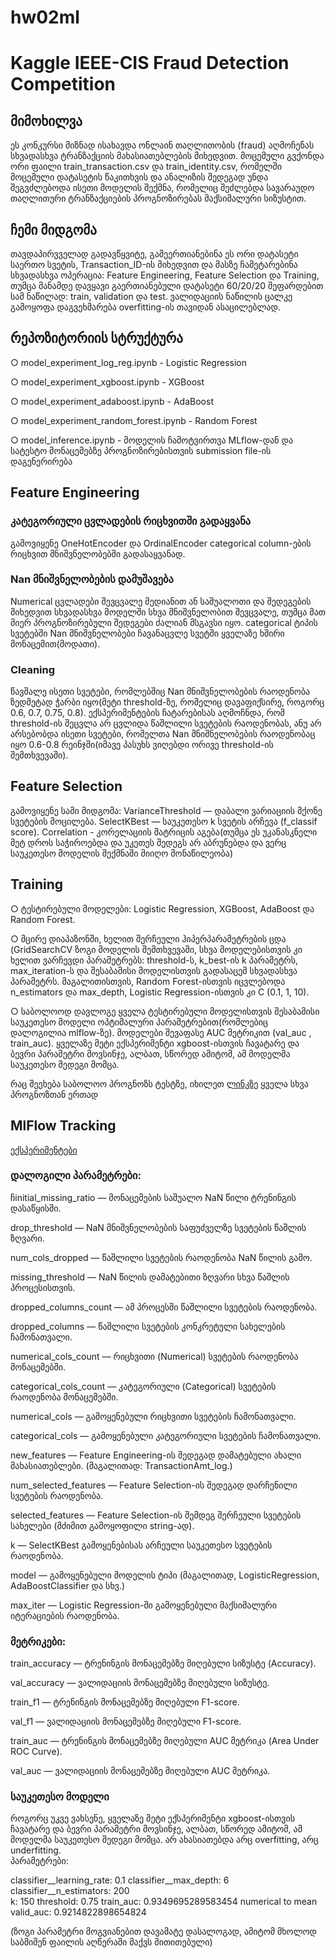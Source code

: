 # hw02ml
# Kaggle IEEE-CIS Fraud Detection Competition

## მიმოხილვა
  ეს კონკურსი მიზნად ისახავდა ონლაინ თაღლითობის (fraud) აღმოჩენას სხვადასხვა ტრანზაქციის მახასიათებლების მიხედვით. მოცემული გვქონდა ორი ფაილი train_transaction.csv და train_identity.csv, რომელში მოცემული დატასეტის     წაკითხვის და ანალიზის შედეგად უნდა შეგვძლებოდა ისეთი მოდელის შექმნა, რომელიც შეძლებდა სავარაუდო თაღლითური ტრანზაქციების პროგნოზირებას მაქსიმალური სიზუსტით. 

## ჩემი მიდგომა
  თავდაპირვველად გადავწყვიტე, გამეერთიანებინა ეს ორი დატასეტი საერთო სვეტის, Transaction_ID-ის მიხედვით და მასზე ჩამეტარებინა სხვადასხვა ოპერაცია: Feature Engineering, Feature Selection და Training, თუმცა მანამდე დავყავი 
  გაერთიანებული დატასეტი 60/20/20 შეფარდებით სამ ნაწილად: train, validation და test. ვალიდაციის ნაწილის ცალკე გამოყოფა დაგვეხმარება overfitting-ის თავიდან ასაცილებლად. 

## რეპოზიტორიის სტრუქტურა
  ○ model_experiment_log_reg.ipynb - Logistic Regression
  
  ○ model_experiment_xgboost.ipynb - XGBoost
  
  ○ model_experiment_adaboost.ipynb - AdaBoost 
  
  ○ model_experiment_random_forest.ipynb - Random Forest
  
  ○ model_inference.ipynb - მოდელის ჩამოტვირთვა MLflow-დან და სატესტო მონაცემებზე პროგნოზირებისთვის submission file-ის დაგენერირება

## Feature Engineering
 ### კატეგორიული ცვლადების რიცხვითში გადაყვანა
  გამოვიყენე OneHotEncoder და OrdinalEncoder categorical column-ების რიცხვით მნიშვნელობებში გადასაყვანად.
 ### Nan მნიშვნელობების დამუშავება
  Numerical ცვლადები შევცვალე მედიანით ან საშუალოთი და შედეგების მიხედვით სხვადასხვა მოდელში სხვა მნიშვნელობით შევცვალე, თუმცა მათ მიერ პროგნოზირებული შედეგები ძალიან მსგავსი იყო. categorical ტიპის სვეტებში Nan მნიშვნელობები ჩავანაცვლე სვეტში ყველაზე ხშირი მონაცემით(მოდათი).
 ### Cleaning 
  წავშალე ისეთი სვეტები, რომლებშიც Nan მნიშვნელობების რაოდენობა ზედმეტად ჭარბი იყო(მეტი threshold-ზე, რომელიც დავაფიქსირე, როგორც 0.6, 0.7, 0.75, 0.8). ექსპერიმენტების ჩატარებისას აღმოჩნდა, რომ threshold-ის შეცვლა არ ცვლიდა წაშლილი სვეტების რაოდენობას, ანუ არ არსებობდა ისეთი სვეტები, რომელთა Nan მნიშნელობების რაოდენობაც იყო 0.6-0.8 რეინჯში(იმავე პასუხს ვიღებდი ორივე threshold-ის შემთხვევაში).

## Feature Selection
  გამოვიყენე სამი მიდგომა:       VarianceThreshold — დაბალი ვარიაციის მქონე სვეტების მოცილება.
                                SelectKBest — საუკეთესო k სვეტის არჩევა (f_classif score).
                                Correlation - კორელაციის მატრიცის აგება(თუმცა ეს უკანასკნელი მეტ დროს საჭიროებდა და უკეთეს შედეგს არ აბრუნებდა და ვერც საუკეთესო მოდელის შექმნაში მიიღო მონაწილეობა)

## Training
  ○ ტესტირებული მოდელები: Logistic Regression, XGBoost, AdaBoost და Random Forest. 
  
  ○ მცირე დიაპაზონში, ხელით შერჩეული ჰიპერპარამეტრების ცდა (GridSearchCV ზოგი მოდელის შემთხვევაში, სხვა მოდელებისთვის კი ხელით ვარჩევდი პარამეტრებს: threshold-ს, k_best-ის k პარამეტრს, max_iteration-ს და შესაბამისი მოდელისთვის გადასაცემ სხვადასხვა პარამეტრს. მაგალითისთვის, Random Forest-ისთვის იცვლებოდა n_estimators და max_depth, Logistic Regression-ისთვის კი C (0.1, 1, 10).
  
  ○ საბოლოოდ დავლოგე ყველა ტესტირებული მოდელისთვის შესაბამისი საუკეთესო მოდელი ოპტიმალური პარამეტრებით(რომლებიც დალოგილია mlflow-ზე). მოდელები შევაფასე AUC მეტრიკით (val_auc , train_auc). ყველაზე მეტი ექსპერიმენტი xgboost-ისთვის ჩავატარე და ბევრი პარამეტრი მოვსინჯე, ალბათ, სწორედ ამიტომ, ამ მოდელმა საუკეთესო შედეგი მომცა.
 
  რაც შეეხება საბოლოო პროგნოზს ტესტზე, იხილეთ [ლინკზე]( https://www.kaggle.com/competitions/ieee-fraud-detection/submissions# ) ყველა სხვა პროგნოზთან ერთად

## MlFlow Tracking
 [ექსპერიმენტები](https://dagshub.com/ashar-22/hw02ml/experiments)
 
 ### დალოგილი პარამეტრები:

ჩinitial_missing_ratio — მონაცემების საშუალო NaN წილი ტრენინგის დასაწყისში.

drop_threshold — NaN მნიშვნელობების საფუძველზე სვეტების წაშლის ზღვარი.

num_cols_dropped — წაშლილი სვეტების რაოდენობა NaN წილის გამო.

missing_threshold — NaN წილის დამატებითი ზღვარი სხვა წაშლის პროცესისთვის.

dropped_columns_count — ამ პროცესში წაშლილი სვეტების რაოდენობა.

dropped_columns — წაშლილი სვეტების კონკრეტული სახელების ჩამონათვალი.

numerical_cols_count — რიცხვითი (Numerical) სვეტების რაოდენობა მონაცემებში.

categorical_cols_count — კატეგორიული (Categorical) სვეტების რაოდენობა მონაცემებში.

numerical_cols — გამოყენებული რიცხვითი სვეტების ჩამონათვალი.

categorical_cols — გამოყენებული კატეგორიული სვეტების ჩამონათვალი.

new_features — Feature Engineering-ის შედეგად დამატებული ახალი მახასიათებლები.
(მაგალითად: TransactionAmt_log.)

num_selected_features — Feature Selection-ის შედეგად დარჩენილი სვეტების რაოდენობა.

selected_features — Feature Selection-ის შემდეგ შერჩეული სვეტების სახელები (მძიმით გამოყოფილი string-ად).

k — SelectKBest გამოყენებისას არჩეული საუკეთესო სვეტების რაოდენობა.

model — გამოყენებული მოდელის ტიპი (მაგალითად, LogisticRegression, AdaBoostClassifier და სხვ.)

max_iter — Logistic Regression-ში გამოყენებული მაქსიმალური იტერაციების რაოდენობა.

### მეტრიკები:

train_accuracy — ტრენინგის მონაცემებზე მიღებული სიზუსტე (Accuracy).

val_accuracy — ვალიდაციის მონაცემებზე მიღებული სიზუსტე.

train_f1 — ტრენინგის მონაცემებზე მიღებული F1-score.

val_f1 — ვალიდაციის მონაცემებზე მიღებული F1-score.

train_auc — ტრენინგის მონაცემებზე მიღებული AUC მეტრიკა (Area Under ROC Curve).

val_auc — ვალიდაციის მონაცემებზე მიღებული AUC მეტრიკა.

### საუკეთესო მოდელი
  როგორც უკვე ვახსენე, ყველაზე მეტი ექსპერიმენტი xgboost-ისთვის ჩავატარე და ბევრი პარამეტრი მოვსინჯე, ალბათ, სწორედ ამიტომ, ამ მოდელმა საუკეთესო შედეგი მომცა. არ ახასიათებდა არც overfitting, არც underfitting.         
  პარამეტრები:
   
  classifier__learning_rate: 0.1
  classifier__max_depth: 6              
  classifier__n_estimators: 200          
  k: 150
  threshold: 0.75                         train_auc:  0.9349695289583454
  numerical to mean                       valid_auc:  0.9214822898654824
  
  (ზოგი პარამეტრი მოგვიანებით დავამატე დასალოგად, ამიტომ მხოლოდ საბმიშენ ფაილის აღწერაში მაქვს მითითებული)
